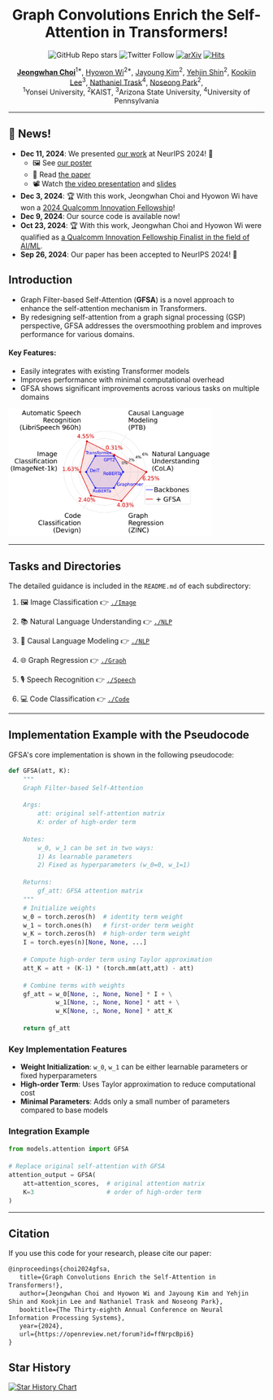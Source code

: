 <div align=center>
<h1>Graph Convolutions Enrich the Self-Attention in Transformers!</h1>

![GitHub Repo stars](https://img.shields.io/github/stars/jeongwhanchoi/GFSA) ![Twitter Follow](https://img.shields.io/twitter/follow/jeongwhan_choi?style=social)
 [![arXiv](https://img.shields.io/badge/arXiv-2312.04234-b31b1b.svg)](https://arxiv.org/abs/2312.04234) [![Hits](https://hits.seeyoufarm.com/api/count/incr/badge.svg?url=https%3A%2F%2Fgithub.com%2Fjeongwhanchoi%2FGFSA&count_bg=%230D6CFF&title_bg=%23555555&icon=&icon_color=%23E7E7E7&title=hits&edge_flat=false)](https://hits.seeyoufarm.com)

<div>
      <a href="https://www.jeongwhanchoi.com" target="_blank"><b>Jeongwhan Choi</b></a><sup>1*</sup>,
      <a href="https://scholar.google.co.kr/citations?user=-foMLcAAAAAJ&hl=en" target="_blank">Hyowon Wi</a><sup>2*</sup>,
    <a href="https://scholar.google.co.kr/citations?user=3qbSHGwAAAAJ&hl=en" target="_blank">Jayoung Kim</a><sup>2</sup>,
    <a href="https://scholar.google.com/citations?user=svpxCY4AAAAJ&hl=en" target="_blank">Yehjin Shin</a><sup>2</sup>,
      <a href="https://klee44.github.io" target="_blank">Kookjin Lee</a><sup>3</sup>,
      <a href="https://scholar.google.com/citations?user=6iLMZkwAAAAJ&hl=en" target="_blank">Nathaniel Trask</a><sup>4</sup>,
      <a href="https://sites.google.com/view/noseong" target="_blank">Noseong Park</a><sup>2</sup>,
    <div>
    <sup>1</sup>Yonsei University, <sup>2</sup>KAIST, <sup>3</sup>Arizona State University, <sup>4</sup>University of Pennsylvania
    </div>
</div>
</div>

---

## 📢 News!
- **Dec 11, 2024**: We presented [our work](https://neurips.cc/virtual/2024/poster/94193) at NeurIPS 2024! 🚀
    - 🖼️ See [our poster](https://neurips.cc/media/PosterPDFs/NeurIPS%202024/94193.png?t=1733675592.777139)
    - 📄 Read [the paper](https://arxiv.org/abs/2312.04234)
    - 📽️ Watch [the video presentation](https://neurips.cc/virtual/2024/poster/94193) and [slides](https://neurips.cc/media/neurips-2024/Slides/94193_0yIQJyD.pdf)
- **Dec 3, 2024**: 🏆 With this work, Jeongwhan Choi and Hyowon Wi have won a [2024 Qualcomm Innovation Fellowship](https://www.qualcomm.com/research/university-relations/innovation-fellowship/2024-south-korea)!
- **Dec 9, 2024**: Our source code is available now!
- **Oct 23, 2024**: 🏆 With this work, Jeongwhan Choi and Hyowon Wi were qualified as [a Qualcomm Innovation Fellowship Finalist in the field of AI/ML](https://www.qualcomm.com/research/university-relations/innovation-fellowship/2024-south-korea).
- **Sep 26, 2024**: Our paper has been accepted to NeurIPS 2024! 🎉

## Introduction

- Graph Filter-based Self-Attention (**GFSA**) is a novel approach to enhance the self-attention mechanism in Transformers. 
- By redesigning self-attention from a graph signal processing (GSP) perspective, GFSA addresses the oversmoothing problem and improves performance for various domains.

#### Key Features:
- Easily integrates with existing Transformer models
- Improves performance with minimal computational overhead
- GFSA shows significant improvements across various tasks on multiple domains

<img src="asset/radar.png" width="400">

---

## Tasks and Directories 

The detailed guidance is included in the `README.md` of each subdirectory:

1. 🖼️ Image Classification 👉 [`./Image`](./Image)

2. 📚 Natural Language Understanding 👉 [`./NLP`](./NLP)

3. 🧠 Causal Language Modeling  👉 [`./NLP`](./NLP)

4. 🌐 Graph Regression 👉 [`./Graph`](./Graph)

5. 🎙️ Speech Recognition  👉 [`./Speech`](./Speech)

6. 💻 Code Classification  👉 [`./Code`](./Code)

---

## Implementation Example with the Pseudocode

GFSA's core implementation is shown in the following pseudocode:

```python
def GFSA(att, K):
    """
    Graph Filter-based Self-Attention
    
    Args:
        att: original self-attention matrix
        K: order of high-order term
        
    Notes:
        w_0, w_1 can be set in two ways:
        1) As learnable parameters
        2) Fixed as hyperparameters (w_0=0, w_1=1)
    
    Returns:
        gf_att: GFSA attention matrix
    """
    # Initialize weights
    w_0 = torch.zeros(h)  # identity term weight
    w_1 = torch.ones(h)   # first-order term weight  
    w_K = torch.zeros(h)  # high-order term weight
    I = torch.eyes(n)[None, None, ...]
    
    # Compute high-order term using Taylor approximation
    att_K = att + (K-1) * (torch.mm(att,att) - att)
    
    # Combine terms with weights
    gf_att = w_0[None, :, None, None] * I + \
             w_1[None, :, None, None] * att + \
             w_K[None, :, None, None] * att_K
             
    return gf_att
```

### Key Implementation Features

- **Weight Initialization**: `w_0`, `w_1` can be either learnable parameters or fixed hyperparameters
- **High-order Term**: Uses Taylor approximation to reduce computational cost
- **Minimal Parameters**: Adds only a small number of parameters compared to base models

### Integration Example

```python
from models.attention import GFSA

# Replace original self-attention with GFSA
attention_output = GFSA(
    att=attention_scores,  # original attention matrix
    K=3                    # order of high-order term
)
```

---


## Citation
If you use this code for your research, please cite our paper:

```
@inproceedings{choi2024gfsa,
   title={Graph Convolutions Enrich the Self-Attention in Transformers!},
   author={Jeongwhan Choi and Hyowon Wi and Jayoung Kim and Yehjin Shin and Kookjin Lee and Nathaniel Trask and Noseong Park},
   booktitle={The Thirty-eighth Annual Conference on Neural Information Processing Systems},
   year={2024},
   url={https://openreview.net/forum?id=ffNrpcBpi6}
}
```

## Star History

[![Star History Chart](https://api.star-history.com/svg?repos=jeongwhanchoi/GFSA&type=Date)](https://star-history.com/#jeongwhanchoi/GFSA&Date)